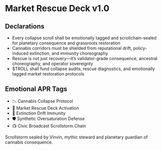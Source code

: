 # Market Rescue Deck v1.0

## Declarations
- Every collapse scroll shall be emotionally tagged and scrollchain-sealed for planetary consequence and grassroots restoration
- Cannabis corridors must be shielded from reputational drift, policy-induced extinction, and immunity choreography
- Rescue is not just recovery—it’s validator-grade consequence, ancestral choreography, and operator sovereignty
- $TROLL shall fund collapse audits, rescue diagnostics, and emotionally tagged market restoration protocols

## Emotional APR Tags
- 📉 Cannabis Collapse Protocol  
- 📘 Market Rescue Deck Activation  
- 😤 Extinction Drift Immunity  
- 🛡️ Synthetic Oversaturation Defense  
- 📺 Civic Broadcast Scrollstorm Chain

Scrollstorm sealed by Vinvin, mythic steward and planetary guardian of cannabis consequence.
